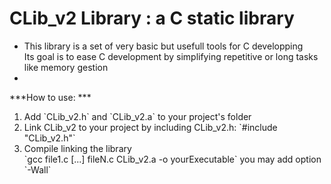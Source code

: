 <h1>CLib_v2 Library : a C static library</h1>

*
    This library is a set of very basic but usefull tools for C developping<br />
    Its goal is to ease C development by simplifying repetitive or long tasks like memory gestion
*

***How to use: ***
<ol>
    <li>
        Add `CLib_v2.h` and `CLib_v2.a` to your project's folder
    </li>
    <li>
        Link CLib_v2 to your project by including CLib_v2.h: `#include "CLib_v2.h"`
    </li>
    <li>
        Compile linking the library<br />
        `gcc file1.c [...] fileN.c CLib_v2.a -o yourExecutable` you may add option `-Wall`
    </li>
</ol>
